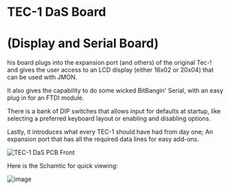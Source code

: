 # TEC-1 DaS Board
<H1>(Display and Serial Board)</h1>

his board plugs into the expansion port (and others) of the original Tec-! and gives the user access to an LCD display (either 16x02 or 20x04) that can be used with JMON.

It also gives the capability to do some wicked BitBangin' Serial, with an easy plug in for an FTDI module.

There is a bank of DIP switches that allows input for defaults at startup, like selecting a preferred keyboard layout or enabling and disabling options.

Lastly, it introduces what every TEC-1 should have had from day one; An expansion port that has all the required data lines for easy add-ons.

![TEC-1 DaS PCB Front](https://user-images.githubusercontent.com/13119623/128989004-c792bedd-628d-48d9-9794-fe24c0605645.JPG)

Here is the Schamtic for quick viewing:

![image](https://user-images.githubusercontent.com/13119623/135734425-48cee8c2-8662-4b27-a1b1-7308d6507494.png)
